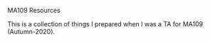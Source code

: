 MA109 Resources

This is a collection of things I prepared when I was a TA for MA109 (Autumn-2020).
